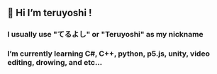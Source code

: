 ## 👋 Hi I’m teruyoshi !
### I usually use "てるよし" or "Teruyoshi" as my nickname
 
### I’m currently learning C#, C++, python, p5.js, unity, video editing, drowing, and etc...

<!---
teruyoshl/teruyoshl is a ✨ special ✨ repository because its `README.md` (this file) appears on your GitHub profile.
You can click the Preview link to take a look at your changes.
--->
